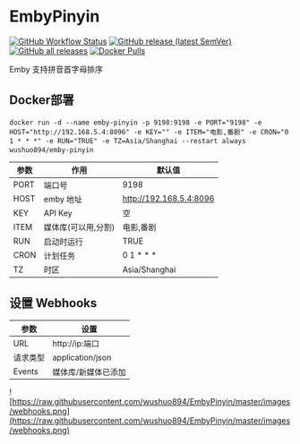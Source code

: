 # EmbyPinyin

[![GitHub Workflow Status](https://img.shields.io/github/actions/workflow/status/wushuo894/EmbyPinyin/maven.yml?branch=master)](https://github.com/wushuo894/EmbyPinyin/actions/workflows/maven.yml)
[![GitHub release (latest SemVer)](https://img.shields.io/github/v/release/wushuo894/EmbyPinyin?color=blue&label=download&sort=semver)](https://github.com/wushuo894/EmbyPinyin/releases/latest)
[![GitHub all releases](https://img.shields.io/github/downloads/wushuo894/EmbyPinyin/total?color=blue&label=github%20downloads)](https://github.com/wushuo894/EmbyPinyin/releases)
[![Docker Pulls](https://img.shields.io/docker/pulls/wushuo894/emby-pinyin)](https://hub.docker.com/r/wushuo894/emby-pinyin)

Emby 支持拼音首字母排序

## Docker部署

    docker run -d --name emby-pinyin -p 9198:9198 -e PORT="9198" -e HOST="http://192.168.5.4:8096" -e KEY="" -e ITEM="电影,番剧" -e CRON="0 1 * * *" -e RUN="TRUE" -e TZ=Asia/Shanghai --restart always wushuo894/emby-pinyin

| 参数   | 作用          | 默认值                   |
|------|-------------|-----------------------|
| PORT | 端口号         | 9198                  |
| HOST | emby 地址     | http://192.168.5.4:8096 |
| KEY  | API Key     | 空                     |
| ITEM | 媒体库(可以用,分割) | 电影,番剧                 |
| RUN  | 启动时运行       | TRUE                  |
| CRON | 计划任务        | 0 1 * * *             |
| TZ   | 时区          | Asia/Shanghai         |

## 设置 Webhooks

| 参数     | 设置               |
|--------|------------------|
| URL    | http://ip:端口     |
| 请求类型   | application/json |
| Events | 媒体库/新媒体已添加       |

![https://raw.githubusercontent.com/wushuo894/EmbyPinyin/master/images/webhooks.png](https://raw.githubusercontent.com/wushuo894/EmbyPinyin/master/images/webhooks.png)
